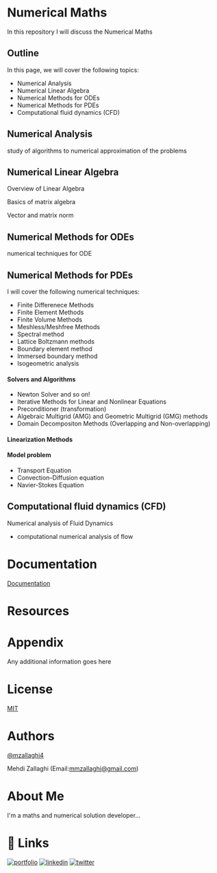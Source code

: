# Numerical Maths
In this repository I will discuss the Numerical Maths


## Outline

In this page, we will cover the following topics:

- Numerical Analysis
- Numerical Linear Algebra
- Numerical Methods for ODEs
- Numerical Methods for PDEs
- Computational fluid dynamics (CFD)





## Numerical Analysis

study of algorithms to numerical approximation of the problems


## Numerical Linear Algebra

Overview of Linear Algebra

Basics of matrix algebra

Vector and matrix norm

## Numerical Methods for ODEs

numerical techniques for ODE


## Numerical Methods for PDEs

I will cover the following numerical techniques:
- Finite Differenece Methods
- Finite Element Methods
- Finite Volume Methods
- Meshless/Meshfree Methods
- Spectral method
- Lattice Boltzmann methods
- Boundary element method
- Immersed boundary method
- Isogeometric analysis


####  Solvers and Algorithms
- Newton Solver and so on!
- Iterative Methods for Linear and Nonlinear Equations
- Preconditioner (transformation)
- Algebraic Multigrid (AMG) and Geometric Multigrid (GMG) methods 
- Domain Decompositon Methods (Overlapping and Non-overlapping)

####  Linearization Methods

#### Model problem
- Transport Equation
- Convection–Diffusion equation
- Navier-Stokes Equation



## Computational fluid dynamics (CFD)

Numerical analysis of Fluid Dynamics

- computational numerical analysis of flow 

# Documentation

[Documentation](https://linktodocumentation)


# Resources


# Appendix

Any additional information goes here



# License

[MIT](https://choosealicense.com/licenses/mit/)

# Authors

[@mzallaghi4](https://www.github.com/mzallaghi4)

Mehdi Zallaghi (Email:mmzallaghi@gmail.com)


#  About Me
I'm a maths and numerical solution developer...


# 🔗 Links
[![portfolio](https://img.shields.io/badge/my_portfolio-000?style=for-the-badge&logo=ko-fi&logoColor=white)](https://mzallaghi4.github.io/)
[![linkedin](https://img.shields.io/badge/linkedin-0A66C2?style=for-the-badge&logo=linkedin&logoColor=white)](https://www.linkedin.com/in/mehdizallaghi/)
[![twitter](https://img.shields.io/badge/twitter-1DA1F2?style=for-the-badge&logo=twitter&logoColor=white)](https://twitter.com/mehdizallaghi)

